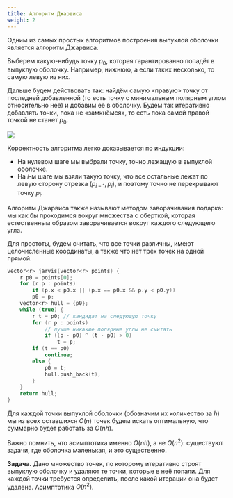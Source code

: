 ```yaml
---
title: Алгоритм Джарвиса
weight: 2
---
```


Одним из самых простых алгоритмов построения выпуклой оболочки является алгоритм Джарвиса.

Выберем какую-нибудь точку $p_0$, которая гарантированно попадёт в выпуклую оболочку. Например, нижнюю, а если таких несколько, то самую левую из них.

Дальше будем действовать так: найдём самую «правую» точку от последней добавленной (то есть точку с минимальным полярным углом относительно неё) и добавим её в оболочку. Будем так итеративно добавлять точки, пока не «замкнёмся», то есть пока самой правой точкой не станет $p_0$. 

![](../img/jarvis.png)

Корректность алгоритма легко доказывается по индукции:

- На нулевом шаге мы выбрали точку, точно лежащую в выпуклой оболочке.
- На $i$-м шаге мы взяли такую точку, что все остальные лежат по левую сторону отрезка $(p_{i-1}, p_i)$, и поэтому точно не перекрывают точку $p_i$.

Алгоритм Джарвиса также называют методом заворачивания подарка: мы как бы проходимся вокруг множества с оберткой, которая естественным образом заворачивается вокруг каждого следующего угла.

Для простоты, будем считать, что все точки различны, имеют целочисленные координаты, а также что нет трёх точек на одной прямой.

```c++
vector<r> jarvis(vector<r> points) {
    r p0 = points[0];
    for (r p : points)
        if (p.x < p0.x || (p.x == p0.x && p.y < p0.y))
        p0 = p;
    vector<r> hull = {p0};
    while (true) {
        r t = p0; // кандидат на следующую точку
        for (r p : points)
            // лучше никакие полярные углы не считать
            if ((p - p0) ^ (t - p0) > 0)
                t = p;
        if (t == p0)
            continue;
        else {
            p0 = t;
            hull.push_back(t);
        }
    }
    return hull;
}
```

Для каждой точки выпуклой оболочки (обозначим их количество за $h$) мы из всех оставшихся $O(n)$ точек будем искать оптимальную, что суммарно будет работать за $O(n h)$.

Важно помнить, что асимптотика именно $O(nh)$, а не $O(n^2)$: существуют задачи, где оболочка маленькая, и это существенно.

**Задача.** Дано множество точек, по которому итеративно строят выпуклую оболочку и удаляют те точки, которые в неё попали. Для каждой точки требуется определить, после какой итерации она будет удалена. Асимптотика $O(n^2)$.
